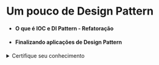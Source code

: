 <h1 align="left">Um pouco de Design Pattern</h1>

<ul>
  <li><h4 align="left">O que é IOC e DI Pattern - Refatoração</h4></li>
  <li><h4 align="left">Finalizando aplicações de Design Pattern</h4></li>
</ul>

<details>
    <summary>Certifique seu conhecimento</summary>

<h1 align="center">Certifique seu conhecimento</h1>

<p align="left">
  &nbsp;&nbsp;&nbsp;&nbsp;&nbsp;<strong>Qual a finalidade do provider JWT?
</strong><br>
  &nbsp;&nbsp;&nbsp;&nbsp;&nbsp;Autenticação e autorização.
<br>
  
  &nbsp;&nbsp;&nbsp;&nbsp;&nbsp;<strong>Documentar API é importar por que?
</strong><br>
  &nbsp;&nbsp;&nbsp;&nbsp;&nbsp;Ajudar na comunicação com outros times.
<br>
  
  &nbsp;&nbsp;&nbsp;&nbsp;&nbsp;<strong>Seguindo as boas práticas do estilo arquitetural RESTFUL, ao realizar uma chamada a um endpoint do verbo “Post” para criação de um novo recurso, qual é o código do status indicado?
</strong><br>
  &nbsp;&nbsp;&nbsp;&nbsp;&nbsp;201.
<br>
  
  &nbsp;&nbsp;&nbsp;&nbsp;&nbsp;<strong>O Repository Pattern é um padrão arquitetural?
</strong><br>
  &nbsp;&nbsp;&nbsp;&nbsp;&nbsp;Falso.
<br>
  
  &nbsp;&nbsp;&nbsp;&nbsp;&nbsp;<strong>Seguindo as boas práticas do estilo arquitetural RESTFUL, ao realizar uma tentativa a um endpoint de autenticação sem sucesso, qual é o código do status indicado?
</strong><br>
  &nbsp;&nbsp;&nbsp;&nbsp;&nbsp;401<br>

  &nbsp;&nbsp;&nbsp;&nbsp;&nbsp;<strong>Seguindo as boas práticas do estilo arquitetural RESTFUL, ao realizar uma tentativa a um endpoint sem permissão, qual é o código do status indicado?
</strong><br>
  &nbsp;&nbsp;&nbsp;&nbsp;&nbsp;403.
<br>
  
  &nbsp;&nbsp;&nbsp;&nbsp;&nbsp;<strong>A técnica de refatoração nos ajuda a melhorar a manutenção do código a longo prazo.
</strong><br>
  &nbsp;&nbsp;&nbsp;&nbsp;&nbsp;Verdadeiro.<br>
  
  &nbsp;&nbsp;&nbsp;&nbsp;&nbsp;<strong>O que o Entity Framework é?
</strong><br>
  &nbsp;&nbsp;&nbsp;&nbsp;&nbsp;ORM.
<br>
  
  &nbsp;&nbsp;&nbsp;&nbsp;&nbsp;<strong>Como podemos desabilitar o model state das controller para validação automática de campos obrigatórios no arquivo statup.cs?
</strong><br>
  &nbsp;&nbsp;&nbsp;&nbsp;&nbsp;services.AddControllers().ConfigureApiBeharviorOptions(options => { options.SuppressModelStateInvalidFilter = true }
<br>
  
  &nbsp;&nbsp;&nbsp;&nbsp;&nbsp;<strong>Qual atributo é responsável para configurarmos um ou mais propriedades da Viewmodel quando é obrigatório?
</strong><br>
  &nbsp;&nbsp;&nbsp;&nbsp;&nbsp;[Required]
<br>

</p>

</details>